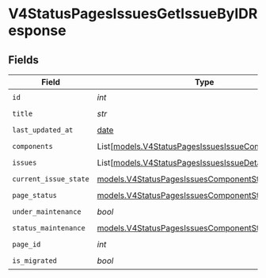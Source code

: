 # V4StatusPagesIssuesGetIssueByIDResponse


## Fields

| Field                                                                                                        | Type                                                                                                         | Required                                                                                                     | Description                                                                                                  |
| ------------------------------------------------------------------------------------------------------------ | ------------------------------------------------------------------------------------------------------------ | ------------------------------------------------------------------------------------------------------------ | ------------------------------------------------------------------------------------------------------------ |
| `id`                                                                                                         | *int*                                                                                                        | :heavy_check_mark:                                                                                           | N/A                                                                                                          |
| `title`                                                                                                      | *str*                                                                                                        | :heavy_check_mark:                                                                                           | N/A                                                                                                          |
| `last_updated_at`                                                                                            | [date](https://docs.python.org/3/library/datetime.html#date-objects)                                         | :heavy_check_mark:                                                                                           | N/A                                                                                                          |
| `components`                                                                                                 | List[[models.V4StatusPagesIssuesIssueComponentDetail](../models/v4statuspagesissuesissuecomponentdetail.md)] | :heavy_check_mark:                                                                                           | N/A                                                                                                          |
| `issues`                                                                                                     | List[[models.V4StatusPagesIssuesIssueDetail](../models/v4statuspagesissuesissuedetail.md)]                   | :heavy_check_mark:                                                                                           | N/A                                                                                                          |
| `current_issue_state`                                                                                        | [models.V4StatusPagesIssuesComponentStatus](../models/v4statuspagesissuescomponentstatus.md)                 | :heavy_check_mark:                                                                                           | N/A                                                                                                          |
| `page_status`                                                                                                | [models.V4StatusPagesIssuesComponentStatus](../models/v4statuspagesissuescomponentstatus.md)                 | :heavy_check_mark:                                                                                           | N/A                                                                                                          |
| `under_maintenance`                                                                                          | *bool*                                                                                                       | :heavy_check_mark:                                                                                           | N/A                                                                                                          |
| `status_maintenance`                                                                                         | [models.V4StatusPagesIssuesComponentStatus](../models/v4statuspagesissuescomponentstatus.md)                 | :heavy_check_mark:                                                                                           | N/A                                                                                                          |
| `page_id`                                                                                                    | *int*                                                                                                        | :heavy_check_mark:                                                                                           | N/A                                                                                                          |
| `is_migrated`                                                                                                | *bool*                                                                                                       | :heavy_check_mark:                                                                                           | N/A                                                                                                          |